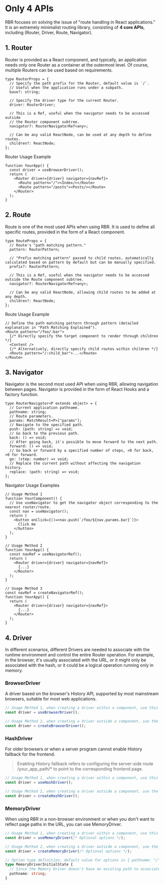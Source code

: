 # Only 4 APIs

RBR focuses on solving the issue of "route handling in React applications." 
It is an extremely minimalist routing library, consisting of **4 core APIs**,
including (Router, Driver, Route, Navigator).

## 1. Router

Router is provided as a React component, and typically, 
an application needs only one Router as a container at the outermost level. Of course,
multiple Routers can be used based on requirements.

```tsx
type RouterProps = {
  // Specify the path prefix for the Router, default value is `/`.
  // Useful when the application runs under a subpath.
  base?: string;

  // Specify the driver type for the current Router.
  driver: RouterDriver;

  // This is a Ref, useful when the navigator needs to be accessed outside 
  // the Router component subtree.
  navigator?: RouterNavigatorRef<any>;

  // Can be any valid ReactNode, can be used at any depth to define routes.
  children?: ReactNode;
};
```

Router Usage Example

```tsx
function YourApp() {
  const driver = useBrowserDriver(); 
  return (
    <Router driver={driver} navigator={navRef}>
      <Route pattern="/"><Index/></Route>
      <Route pattern="/posts"><Posts/></Route>
    </Router>
  );
}
```

## 2. Route

Route is one of the most used APIs when using RBR. 
It is used to define all specific routes, provided in the form of a React component.

```tsx
type RouteProps = {
  // Route's "path matching pattern."
  pattern: RouterPattern;

  // "Prefix matching pattern" passed to child routes, automatically calculated based on pattern by default but can be manually specified.
  prefix?: RouterPattern;

  // This is a Ref, useful when the navigator needs to be accessed outside the Route component subtree.
  navigator?: RouterNavigatorRef<any>;

  // Can be any valid ReactNode, allowing child routes to be added at any depth.
  children?: ReactNode;
};
```

Route Usage Example

```tsx
// Define the path matching pattern through pattern (detailed explanation in "Path Matching Explained").
<Route pattern="/foo/:bar">
  {/* Directly specify the target component to render through children */}
  <Content />
  {/* Alternatively, directly specify child routes within children */}
  <Route pattern="/:child_bar">...</Route>
</Route>
```

## 3. Navigator

Navigator is the second most used API when using RBR, allowing navigation between pages. Navigator is provided in the form of React Hooks and a factory function.

```tsx
type RouterNavigator<P extends object> = {
  // Current application pathname.
  pathname: string;
  // Route parameters.
  params: MatchResult<P>["params"];
  // Navigate to the specified path.
  push: (path: string) => void;
  // Go back to the previous path.
  back: () => void;
  // After going back, it's possible to move forward to the next path.
  forward: () => void;
  // Go back or forward by a specified number of steps, <0 for back, >0 for forward.
  go: (step: number) => void;
  // Replace the current path without affecting the navigation history.
  replace: (path: string) => void;
};
```

Navigator Usage Examples

```tsx
// Usage Method 1
function YourComponent() {
  // Use useNavigator to get the navigator object corresponding to the nearest router/route.
  const nav = useNavigator();
  return (
    <button onClick={()=>nav.push(`/foo/${nav.params.bar}`)}>
      Click me
    </button>
  );
}

// Usage Method 2
function YourApp() {
  const navRef = useNavigatorRef();
  return (
    <Router driver={driver} navigator={navRef}>
      {...}
    </Router>
  );
}

// Usage Method 3
const navRef = createNavigatorRef();
function YourApp() {
  return (
    <Router driver={driver} navigator={navRef}>
      {...}
    </Router>
  );
}
```

## 4. Driver

In different scenarios, different Drivers are needed to associate with the runtime environment and control the entire Router operation. For example, in the browser, it's usually associated with the URL, or it might only be associated with the hash, or it could be a logical operation running only in memory.

### BrowserDriver

A driver based on the browser's History API, supported by most mainstream browsers, suitable for most web applications.

```ts
// Usage Method 1, when creating a driver within a component, use this hook.
const driver = useBrowserDriver();

// Usage Method 2, when creating a driver outside a component, use the following method.
const driver = createBrowserDriver();
```

### HashDriver

For older browsers or when a server program cannot enable History fallback for the frontend.
> Enabling History fallback refers to configuring the server-side route /your_app_path/* to point to the corresponding frontend page.

```ts
// Usage Method 1, when creating a driver within a component, use this hook.
const driver = useHashDriver();

// Usage Method 2, when creating a driver outside a component, use the following method.
const driver = createHashDriver();
```

### MemoryDriver

When using RBR in a non-browser environment or when you don't want to reflect page paths in the URL, you can use MemoryDriver.

```ts
// Usage Method 1, when creating a driver within a component, use this hook.
const driver = useMemoryDriver(/* Optional options */);

// Usage Method 2, when creating a driver outside a component, use the following method.
const driver = createMemoryDriver(/* Optional options */);

// Option type definition, default value for options is { pathname: "/" }
type MemoryDriverInitialState {
  // Since the Memory Driver doesn't have an existing path to associate with, the initial state's pathname needs to be specified.
  pathname: string; 
}
```
